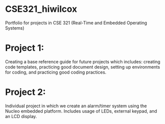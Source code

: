 # CSE321_hiwilcox
Portfolio for projects in CSE 321 (Real-Time and Embedded Operating Systems)

# Project 1:
Creating a base reference guide for future projects which includes:
creating code templates, practicing good document design, setting up environments for coding, and practicing good coding practices.

# Project 2:
Individual project in which we create an alarm/timer system using the Nucleo embedded platform.
Includes usage of LEDs, external keypad, and an LCD display.

